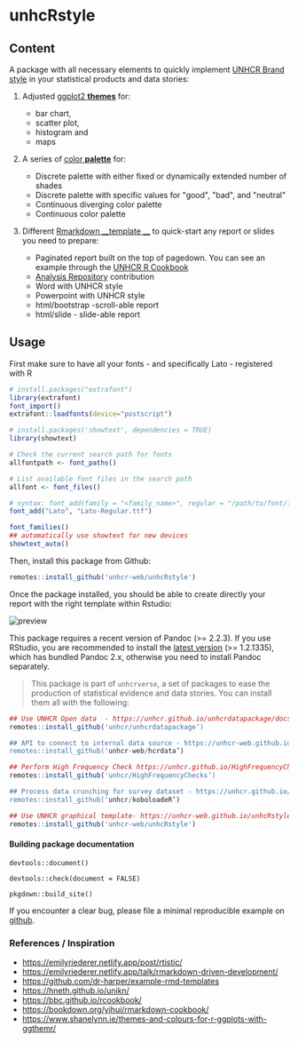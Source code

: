 # unhcRstyle

## Content 

A package with all necessary elements to quickly implement [UNHCR Brand style](https://intranet.unhcr.org/content/dam/unhcr/intranet/staff%20support/strategic/documents/english/branded-templates/main/Accessing%20UNHCR%20Brand%20Compliant%20Templates%20user%20guide.pdf) in your statistical products and data stories: 

1. Adjusted [ggplot2 __themes__](https://ggplot2.tidyverse.org/reference/theme.html) for:
   * bar chart,
   * scatter plot,
   * histogram and
   * maps
 
2. A series of [color __palette__](http://www.cookbook-r.com/Graphs/Colors_(ggplot2)/) for: 
 
   * Discrete palette with either fixed or dynamically extended number of shades
   * Discrete palette with specific values for "good", "bad", and "neutral"
   * Continuous diverging color palette
   * Continuous color palette 
 
3. Different [Rmarkdown __template __](https://bookdown.org/yihui/rmarkdown/document-templates.html) to quick-start any report or slides you need to prepare:
   * Paginated report built on the top of pagedown. You can see an example through the  [UNHCR R Cookbook](https://unhcr-web.github.io/unhcRstyle/inst/examples/How_to_quickly_produce_statistical_reports.html)
   * [Analysis Repository](http://analysis.unhcr.org) contribution
   * Word with UNHCR style
   * Powerpoint with UNHCR style
   * html/bootstrap -scroll-able report
   * html/slide - slide-able report
 

## Usage 

First make sure to have all your fonts - and specifically Lato -  registered with R

```r
# install.packages("extrafont")
library(extrafont)
font_import()
extrafont::loadfonts(device="postscript")

# install.packages('showtext', dependencies = TRUE)
library(showtext)

# Check the current search path for fonts
allfontpath <- font_paths()    

# List available font files in the search path
allfont <- font_files()    

# syntax: font_add(family = "<family_name>", regular = "/path/to/font/file")
font_add("Lato", "Lato-Regular.ttf")

font_families()
## automatically use showtext for new devices
showtext_auto() 
```

Then, install this package from Github:

```r
remotes::install_github('unhcr-web/unhcRstyle')
```

Once the package installed, you should be able to create directly your report with the right template within Rstudio:

![preview](https://i.imgur.com/81VJFo5.jpg)





This package requires a recent version of Pandoc (>= 2.2.3). If you use RStudio, you are recommended to install the [latest version](https://rstudio.com/products/rstudio/download/) (>= 1.2.1335), which has bundled Pandoc 2.x, otherwise you need to install Pandoc separately.


> This package is part of `unhcrverse`, a set of packages to ease the production of statistical evidence and data stories. You can install them all with the following:

```r
## Use UNHCR Open data  - https://unhcr.github.io/unhcrdatapackage/docs/
remotes::install_github('unhcr/unhcrdatapackage’)

## API to connect to internal data source - https://unhcr-web.github.io/hcrdata/docs/
remotes::install_github('unhcr-web/hcrdata’)

## Perform High Frequency Check https://unhcr.github.io/HighFrequencyChecks/docs/
remotes::install_github('unhcr/HighFrequencyChecks’)

## Process data crunching for survey dataset - https://unhcr.github.io/koboloadeR/docs/
remotes::install_github('unhcr/koboloadeR’)

## Use UNHCR graphical template- https://unhcr-web.github.io/unhcRstyle/docs/
remotes::install_github('unhcr-web/unhcRstyle')
```

#### Building package documentation 

`devtools::document()`

`devtools::check(document = FALSE)`

`pkgdown::build_site()`


If you encounter a clear bug, please file a minimal reproducible example on [github](https://github.com/unhcr-web/unhcRstyle/issues). 

### References / Inspiration

 * https://emilyriederer.netlify.app/post/rtistic/
 * https://emilyriederer.netlify.app/talk/rmarkdown-driven-development/
 * https://github.com/dr-harper/example-rmd-templates
 * https://hneth.github.io/unikn/
 * https://bbc.github.io/rcookbook/
 * https://bookdown.org/yihui/rmarkdown-cookbook/
 * https://www.shanelynn.ie/themes-and-colours-for-r-ggplots-with-ggthemr/
 
